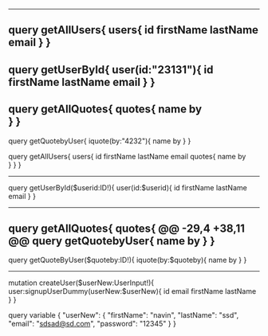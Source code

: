 ---------------------------
query getAllUsers{
  users{
    id
    firstName
    lastName
    email
  }
}
---------------------------
query getUserById{
  user(id:"23131"){
    id
    firstName
    lastName
    email
  }
}
-----------------------------
query getAllQuotes{
  quotes{
    name
    by  
  }
}
-----------------------------
query getQuotebyUser{
  iquote(by:"4232"){
    name
    by
  }
}




query getAllUsers{
  users{
    id
    firstName
    lastName
    email
    quotes{
      name
      by  
    }
  }
}




----------------------
query getUserById($userid:ID!){
  user(id:$userid){
    id
    firstName
    lastName
    email
  }
}

-----------------------------
query getAllQuotes{
  quotes{
@@ -29,4 +38,11 @@ query getQuotebyUser{
    name
    by
  }
}
-----------------
query getQuoteByUser($quoteby:ID!){
  iquote(by:$quoteby){
    name
    by
  }
}





__________________________________

mutation createUser($userNew:UserInput!){
  user:signupUserDummy(userNew:$userNew){ 
    id
    email
    firstName
    lastName
  }
}

query variable
{
  "userNew": {
    "firstName": "navin",
    "lastName": "ssd",
    "email": "sdsad@sd.com",
    "password": "12345"
  }
}